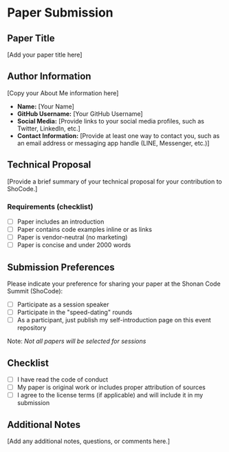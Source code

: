 # Paper Submission

## Paper Title

[Add your paper title here]

## Author Information

[Copy your About Me information here]

- **Name:** [Your Name]
- **GitHub Username:** [Your GitHub Username]
- **Social Media:** [Provide links to your social media profiles, such as
  Twitter, LinkedIn, etc.]
- **Contact Information:** [Provide at least one way to contact you, such as an
  email address or messaging app handle (LINE, Messenger, etc.)]

## Technical Proposal

[Provide a brief summary of your technical proposal for your contribution to ShoCode.]

### Requirements (checklist)

- [ ] Paper includes an introduction
- [ ] Paper contains code examples inline or as links
- [ ] Paper is vendor-neutral (no marketing)
- [ ] Paper is concise and under 2000 words

## Submission Preferences

Please indicate your preference for sharing your paper at the
Shonan Code Summit (ShoCode):

- [ ] Participate as a session speaker
- [ ] Participate in the "speed-dating" rounds
- [ ] As a participant, just publish my self-introduction page on this event repository

Note: *Not all papers will be selected for sessions*

## Checklist

- [ ] I have read the code of conduct
- [ ] My paper is original work or includes proper attribution of sources
- [ ] I agree to the license terms (if applicable) and will include it in my submission

## Additional Notes

[Add any additional notes, questions, or comments here.]
